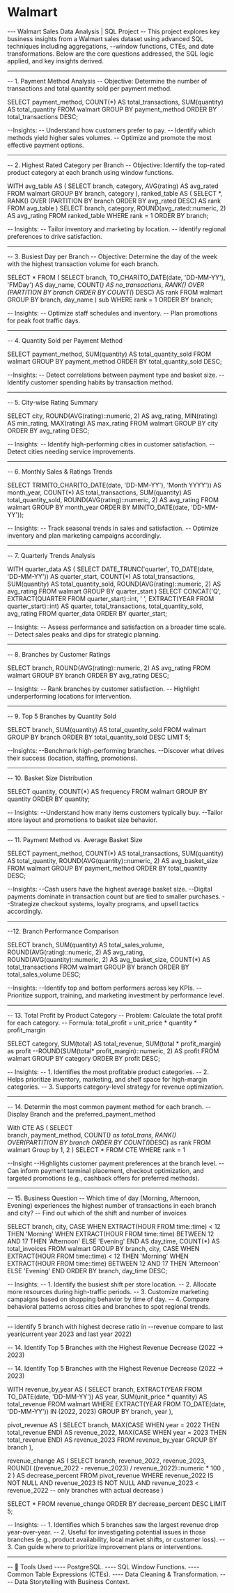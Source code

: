 # Walmart

--- Walmart Sales Data Analysis | SQL Project
  -- This project explores key business insights from a Walmart sales dataset using advanced SQL techniques including aggregations, 
  --window functions, CTEs, and date transformations. Below are the core questions addressed, the SQL logic applied, and key insights derived.

------------------------------------------------------------------------------------------------------------------------------------------------
-- 1. Payment Method Analysis
	-- Objective: Determine the number of transactions and total quantity sold per payment method.

SELECT 
    payment_method,
    COUNT(*) AS total_transactions,
    SUM(quantity) AS total_quantity
FROM walmart
GROUP BY payment_method
ORDER BY total_transactions DESC;

--Insights:
	-- Understand how customers prefer to pay.
	-- Identify which methods yield higher sales volumes.
	-- Optimize and promote the most effective payment options.

------------------------------------------------------------------------------------------------------------------------------------------------

-- 2. Highest Rated Category per Branch
	-- Objective: Identify the top-rated product category at each branch using window functions.

WITH avg_table AS (
    SELECT branch, category, AVG(rating) AS avg_rated
    FROM walmart
    GROUP BY branch, category
),
ranked_table AS (
    SELECT *, RANK() OVER (PARTITION BY branch ORDER BY avg_rated DESC) AS rank
    FROM avg_table
)
SELECT branch, category, ROUND(avg_rated::numeric, 2) AS avg_rating
FROM ranked_table
WHERE rank = 1
ORDER BY branch;

-- Insights:
	-- Tailor inventory and marketing by location.
	-- Identify regional preferences to drive satisfaction.


-------------------------------------------------------------------------------------------------------------------------------------------------

-- 3. Busiest Day per Branch
	-- Objective: Determine the day of the week with the highest transaction volume for each branch.

SELECT *
FROM (
    SELECT branch, TO_CHAR(TO_DATE(date, 'DD-MM-YY'), 'FMDay') AS day_name,
           COUNT(*) AS no_transactions,
           RANK() OVER (PARTITION BY branch ORDER BY COUNT(*) DESC) AS rank
    FROM walmart
    GROUP BY branch, day_name
) sub
WHERE rank = 1
ORDER BY branch;

-- Insights:
	-- Optimize staff schedules and inventory.
	-- Plan promotions for peak foot traffic days.


-------------------------------------------------------------------------------------------------------------------------------------------------

-- 4. Quantity Sold per Payment Method

SELECT payment_method, SUM(quantity) AS total_quantity_sold
FROM walmart
GROUP BY payment_method
ORDER BY total_quantity_sold DESC;

--Insights:
	-- Detect correlations between payment type and basket size.
	-- Identify customer spending habits by transaction method.

-------------------------------------------------------------------------------------------------------------------------------------------------


-- 5. City-wise Rating Summary
 
SELECT city, ROUND(AVG(rating)::numeric, 2) AS avg_rating, 
       MIN(rating) AS min_rating, MAX(rating) AS max_rating
FROM walmart
GROUP BY city
ORDER BY avg_rating DESC;

-- Insights:
	-- Identify high-performing cities in customer satisfaction.
	-- Detect cities needing service improvements.

------------------------------------------------------------------------------------------------------------------------------------------------

-- 6. Monthly Sales & Ratings Trends

SELECT TRIM(TO_CHAR(TO_DATE(date, 'DD-MM-YY'), 'Month YYYY')) AS month_year,
       COUNT(*) AS total_transactions,
       SUM(quantity) AS total_quantity_sold,
       ROUND(AVG(rating)::numeric, 2) AS avg_rating
FROM walmart
GROUP BY month_year
ORDER BY MIN(TO_DATE(date, 'DD-MM-YY'));

-- Insights:
	-- Track seasonal trends in sales and satisfaction.
	-- Optimize inventory and plan marketing campaigns accordingly.


-------------------------------------------------------------------------------------------------------------------------------------------------


-- 7. Quarterly Trends Analysis
 
 WITH quarter_data AS (
    SELECT DATE_TRUNC('quarter', TO_DATE(date, 'DD-MM-YY')) AS quarter_start,
           COUNT(*) AS total_transactions,
           SUM(quantity) AS total_quantity_sold,
           ROUND(AVG(rating)::numeric, 2) AS avg_rating
    FROM walmart
    GROUP BY quarter_start
)
SELECT CONCAT('Q', EXTRACT(QUARTER FROM quarter_start)::int, ' ', EXTRACT(YEAR FROM quarter_start)::int) AS quarter,
       total_transactions, total_quantity_sold, avg_rating
FROM quarter_data
ORDER BY quarter_start;


-- Insights:
	-- Assess performance and satisfaction on a broader time scale.
	-- Detect sales peaks and dips for strategic planning.


-------------------------------------------------------------------------------------------------------------------------------------------------

-- 8. Branches by Customer Ratings

SELECT branch, ROUND(AVG(rating)::numeric, 2) AS avg_rating
FROM walmart
GROUP BY branch
ORDER BY avg_rating DESC;

-- Insights:
	-- Rank branches by customer satisfaction.
	-- Highlight underperforming locations for intervention.

------------------------------------------------------------------------------------------------------------------------------------------------

-- 9. Top 5 Branches by Quantity Sold

SELECT branch, SUM(quantity) AS total_quantity_sold
FROM walmart
GROUP BY branch
ORDER BY total_quantity_sold DESC
LIMIT 5;

--Insights:
	--Benchmark high-performing branches.
	--Discover what drives their success (location, staffing, promotions).

-------------------------------------------------------------------------------------------------------------------------------------------------


-- 10. Basket Size Distribution

SELECT quantity, COUNT(*) AS frequency
FROM walmart
GROUP BY quantity
ORDER BY quantity;

-- Insights:
	--Understand how many items customers typically buy.
	--Tailor store layout and promotions to basket size behavior.

-------------------------------------------------------------------------------------------------------------------------------------------------

-- 11. Payment Method vs. Average Basket Size

SELECT payment_method,
       COUNT(*) AS total_transactions,
       SUM(quantity) AS total_quantity,
       ROUND(AVG(quantity)::numeric, 2) AS avg_basket_size
FROM walmart
GROUP BY payment_method
ORDER BY total_quantity DESC;

--Insights:
	--Cash users have the highest average basket size.
	--Digital payments dominate in transaction count but are tied to smaller purchases.
	--Strategize checkout systems, loyalty programs, and upsell tactics accordingly.

-------------------------------------------------------------------------------------------------------------------------------------------------

--12. Branch Performance Comparison

SELECT branch,
       SUM(quantity) AS total_sales_volume,
       ROUND(AVG(rating)::numeric, 2) AS avg_rating,
       ROUND(AVG(quantity)::numeric, 2) AS avg_basket_size,
       COUNT(*) AS total_transactions
FROM walmart
GROUP BY branch
ORDER BY total_sales_volume DESC;

--Insights:
	--Identify top and bottom performers across key KPIs.
	--Prioritize support, training, and marketing investment by performance level.

-------------------------------------------------------------------------------------------------------------------------------------------------


-- 13. Total Profit by Product Category
	-- Problem: Calculate the total profit for each category.
	-- Formula: total_profit = unit_price * quantity * profit_margin

SELECT 
    category,
    SUM(total) AS total_revenue,
	SUM(total * profit_margin) as profit
    --ROUND(SUM(total* profit_margin)::numeric, 2) AS profit
FROM walmart
GROUP BY category
ORDER BY profit DESC;


-- Insights:
	-- 1. Identifies the most profitable product categories.
	-- 2. Helps prioritize inventory, marketing, and shelf space for high-margin categories.
	-- 3. Supports category-level strategy for revenue optimization.

------------------------------------------------------------------------------------------------------------------------------------------------

-- 14. Determin the most common payment method for each branch.
	-- Display Branch and the preferred_payment_method

With CTE
AS (
	SELECT	
		branch,
		payment_method,
		COUNT(*) as total_trans,
		RANK() OVER(PARTITION BY branch ORDER BY COUNT(*)DESC) as rank
	FROM walmart
	Group by 1, 2
)
SELECT *
FROM CTE
WHERE rank = 1

--Insight
	--Highlights customer payment preferences at the branch level.
	--Can inform payment terminal placement, checkout optimization, and targeted promotions (e.g., cashback offers for preferred methods).

------------------------------------------------------------------------------------------------------------------------------------------------


-- 15.  Business Question
	-- Which time of day (Morning, Afternoon, Evening) experiences the highest number of transactions in each branch and city?
	-- Find out which of the shift and number of invoices

SELECT 
    branch,
    city,
    CASE 
        WHEN EXTRACT(HOUR FROM time::time) < 12 THEN 'Morning'
        WHEN EXTRACT(HOUR FROM time::time) BETWEEN 12 AND 17 THEN 'Afternoon'
        ELSE 'Evening'
    END AS day_time,
    COUNT(*) AS total_invoices
FROM walmart
GROUP BY branch, city, 
    CASE 
        WHEN EXTRACT(HOUR FROM time::time) < 12 THEN 'Morning'
        WHEN EXTRACT(HOUR FROM time::time) BETWEEN 12 AND 17 THEN 'Afternoon'
        ELSE 'Evening'
    END
ORDER BY branch, day_time DESC;

-- Insights:
	-- 1. Identify the busiest shift per store location.
	-- 2. Allocate more resources during high-traffic periods.
	-- 3. Customize marketing campaigns based on shopping behavior by time of day.
	-- 4. Compare behavioral patterns across cities and branches to spot regional trends.

------------------------------------------------------------------------------------------------------------------------------------------------

-- identify 5 branch with highest decrese ratio in 
--revenue compare to last year(current year 2023 and last year 2022)

-- 14. Identify Top 5 Branches with the Highest Revenue Decrease (2022 → 2023)

-- 14. Identify Top 5 Branches with the Highest Revenue Decrease (2022 → 2023)

WITH revenue_by_year AS (
    SELECT 
        branch,
        EXTRACT(YEAR FROM TO_DATE(date, 'DD-MM-YY')) AS year,
        SUM(unit_price * quantity) AS total_revenue
    FROM walmart
    WHERE EXTRACT(YEAR FROM TO_DATE(date, 'DD-MM-YY')) IN (2022, 2023)
    GROUP BY branch, year
),

pivot_revenue AS (
    SELECT 
        branch,
        MAX(CASE WHEN year = 2022 THEN total_revenue END) AS revenue_2022,
        MAX(CASE WHEN year = 2023 THEN total_revenue END) AS revenue_2023
    FROM revenue_by_year
    GROUP BY branch
),

revenue_change AS (
    SELECT 
        branch,
        revenue_2022,
        revenue_2023,
        ROUND(
            ((revenue_2022 - revenue_2023) / revenue_2022)::numeric * 100
            , 2
        ) AS decrease_percent
    FROM pivot_revenue
    WHERE revenue_2022 IS NOT NULL AND revenue_2023 IS NOT NULL
      AND revenue_2023 < revenue_2022  -- only branches with actual decrease
)

SELECT *
FROM revenue_change
ORDER BY decrease_percent DESC
LIMIT 5;

-- Insights:
	-- 1. Identifies which 5 branches saw the largest revenue drop year-over-year.
	-- 2. Useful for investigating potential issues in those branches (e.g., product availability, local market shifts, or customer loss).
	-- 3. Can guide where to prioritize improvement plans or interventions.


	
------------------------------------------------------------------------------------------------------------------------------------------------





-- 💼 Tools Used
	---- PostgreSQL.
	---- SQL Window Functions.
	---- Common Table Expressions (CTEs).
	---- Data Cleaning & Transformation.
	---- Data Storytelling with Business Context.
